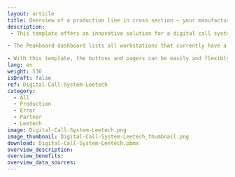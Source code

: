 ```yaml
---
layout: article
title: Overview of a production line in cross section – your manufacturing plant dashboard
description: 
 - This template offers an innovative solution for a digital call system in industrial environments in combination with the call system hardware from Lee-Tech. The system enables efficient communication and fast problem solving directly from the workstations. Using a physical pushbutton with four buttons installed at different workstations, employees can send a signal and switch a traffic light to different colors to indicate status. The colors of the traffic light signal different types of problems or conditions that require immediate attention.

- The Peakboard dashboard lists all workstations that currently have a problem. This visual representation makes it possible to centrally monitor the current problem status at the various workstations at a glance and take immediate action. As soon as a problem is reported, the Peakboard application sends a signal to a pager carried by the department manager. These real-time notifications ensure that problems can be quickly identified and resolved, minimizing downtime and increasing efficiency.

- With this template, the buttons and pagers can be easily and flexibly assigned to the respective departments and workstations. This individual configuration ensures that each department is notified in a specific and targeted manner. Communication within the system takes place via MQTT. This ensures a stable and secure connection between the devices and the Peakboard application. Download the template now, customize it to your company and add further Lee-Tech buttons and pagers.
lang: en
weight: 536
isDraft: false
ref: Digital-Call-System-Leetech
category:
  - All
  - Production
  - Error
  - Partner
  - Leetech
image: Digital-Call-System-Leetech.png
image_thumbnail: Digital-Call-System-Leetech_thumbnail.png
download: Digital-Call-System-Leetech.pbmx
overview_description:
overview_benefits:
overview_data_sources:
---
```


